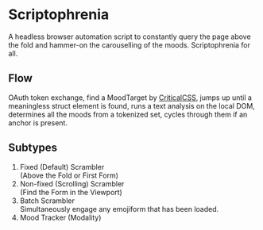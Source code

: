 # Scriptophrenia

A headless browser automation script to constantly query the page above the 
fold and hammer-on the carouselling of the moods. Scriptophrenia for all.

## Flow

OAuth token exchange, find a MoodTarget by [CriticalCSS][0], jumps up until 
a meaningless struct element is found, runs a text analysis on the local DOM, 
determines all the moods from a tokenized set, cycles through them if an anchor 
is present.

## Subtypes

1. Fixed (Default) Scrambler  
   (Above the Fold or First Form)
2. Non-fixed (Scrolling) Scrambler  
   (Find the Form in the Viewport)
3. Batch Scrambler  
   Simultaneously engage any emojiform that has been loaded.
4. Mood Tracker (Modality)

[0]: https://github.com/addyosmani/critical
